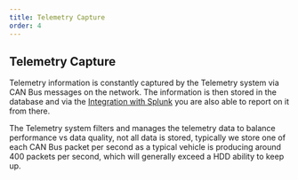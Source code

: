 ```yaml
---
title: Telemetry Capture
order: 4
---
```


## Telemetry Capture

Telemetry information is constantly captured by the Telemetry system via CAN Bus messages on the network.  The information is then stored in the database and via the [Integration with Splunk](65_Splunk.md) you are also able to report on it from there.

The Telemetry system filters and manages the telemetry data to balance performance vs data quality, not all data is stored, typically we store one of each CAN Bus packet per second as a typical vehicle is producing around 400 packets per second, which will generally exceed a HDD ability to keep up.

